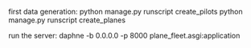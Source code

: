 first data generation:
python manage.py runscript create_pilots
python manage.py runscript create_planes


run the server:
daphne -b 0.0.0.0 -p 8000 plane_fleet.asgi:application